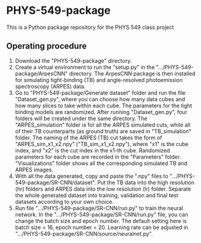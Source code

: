 # PHYS-549-package
This is a Python package repository for the PHYS 549 class project

## Operating procedure
1. Download the "PHYS-549-package" directory.
2. Create a virtual environment to run the "setup.py" in the ".../PHYS-549-package/ArpesCNN" directory. The ArpesCNN package is then installed
for simulating tight-binding (TB) and angle-resolved photoemission spectroscopy (ARPES) data.
3. Go to "PHYS-549-package/Generate dataset" folder and run the file "Dataset_gen.py", where you can choose how many data cubes and how many slices to 
take within each cube. The parameters for the tight binding models are randomized. After running "Dataset_gen.py", four folders will be created under the same directory. The "ARPES_simulation" folder is for all the ARPES simulated cuts, while all of their TB counterparts (as ground truth) are saved in "TB_simulation" folder. The naming of the ARPES (TB) cut takes the form of "ARPES_sim_x1_x2.npy" ("TB_sim_x1_x2.npy"), where "x1" is the cube index, and "x2" is the cut index in the x1-th cube. Randomized parameters for each cube are recorded in the "Parameters" folder. "Visualizations" folder shows all the corresponding simulated TB and ARPES images.
4. With all the data generated, copy and paste the ".npy" files to ".../PHYS-549-package/SR-CNN/dataset". Put the TB data into the high resolution (hr) folders and ARPES data into the low resolution (lr) folder. Separate the whole generated dataset into training, validation and final test datasets according to your own choice. 
5. Run file ".../PHYS-549-package/SR-CNN/run.py" to train the neural network. In the ".../PHYS-549-package/SR-CNN/run.py" file, you can change the batch size and epoch number. The default setting here is batch size = 16, epoch number = 20. Learning rate can be adjusted in ".../PHYS-549-package/SR-CNN/source/neuralnet.py".
